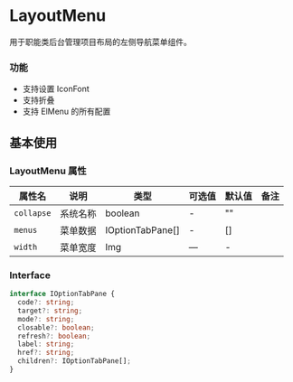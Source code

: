 <!--
 * @Author: weichunpei
 * @Date: 2023-10-20 09:30:23
 * @LastEditors: weichunpei
 * @LastEditTime: 2023-10-20 11:10:11
 * @Description: layoutHeader 组件
-->

# LayoutMenu

用于职能类后台管理项目布局的左侧导航菜单组件。

### 功能

- 支持设置 IconFont
- 支持折叠
- 支持 ElMenu 的所有配置

## 基本使用

<demo src="./basic.vue"></demo>

### LayoutMenu 属性

| 属性名     | 说明     | 类型             | 可选值 | 默认值 | 备注 |
| ---------- | -------- | ---------------- | ------ | ------ | ---- |
| `collapse` | 系统名称 | boolean          | -      | ""     |      |
| `menus`    | 菜单数据 | IOptionTabPane[] | -      | []     |      |
| `width`    | 菜单宽度 | Img              | —      | -      |      |

### Interface

```ts
interface IOptionTabPane {
  code?: string;
  target?: string;
  mode?: string;
  closable?: boolean;
  refresh?: boolean;
  label: string;
  href?: string;
  children?: IOptionTabPane[];
}
```
